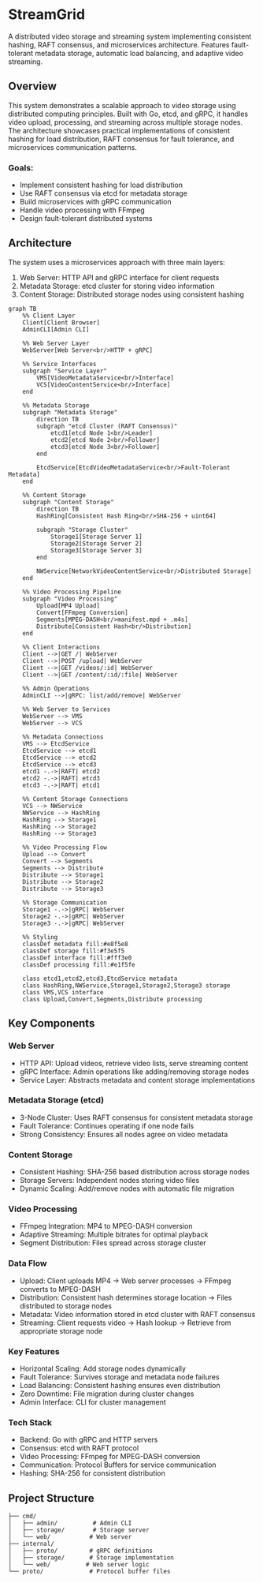 # StreamGrid

A distributed video storage and streaming system implementing consistent hashing, RAFT consensus, and microservices architecture. Features fault-tolerant metadata storage, automatic load balancing, and adaptive video streaming.

## Overview
This system demonstrates a scalable approach to video storage using distributed computing principles. Built with Go, etcd, and gRPC, it handles video upload, processing, and streaming across multiple storage nodes. The architecture showcases practical implementations of consistent hashing for load distribution, RAFT consensus for fault tolerance, and microservices communication patterns.

### Goals:
- Implement consistent hashing for load distribution
- Use RAFT consensus via etcd for metadata storage
- Build microservices with gRPC communication
- Handle video processing with FFmpeg
- Design fault-tolerant distributed systems

## Architecture
The system uses a microservices approach with three main layers:

1. Web Server: HTTP API and gRPC interface for client requests
2. Metadata Storage: etcd cluster for storing video information
3. Content Storage: Distributed storage nodes using consistent hashing

```mermaid
graph TB
    %% Client Layer
    Client[Client Browser]
    AdminCLI[Admin CLI]
    
    %% Web Server Layer
    WebServer[Web Server<br/>HTTP + gRPC]
    
    %% Service Interfaces
    subgraph "Service Layer"
        VMS[VideoMetadataService<br/>Interface]
        VCS[VideoContentService<br/>Interface]
    end
    
    %% Metadata Storage
    subgraph "Metadata Storage"
        direction TB
        subgraph "etcd Cluster (RAFT Consensus)"
            etcd1[etcd Node 1<br/>Leader]
            etcd2[etcd Node 2<br/>Follower]
            etcd3[etcd Node 3<br/>Follower]
        end
        
        EtcdService[EtcdVideoMetadataService<br/>Fault-Tolerant Metadata]
    end
    
    %% Content Storage
    subgraph "Content Storage"
        direction TB
        HashRing[Consistent Hash Ring<br/>SHA-256 + uint64]
        
        subgraph "Storage Cluster"
            Storage1[Storage Server 1]
            Storage2[Storage Server 2] 
            Storage3[Storage Server 3]
        end
        
        NWService[NetworkVideoContentService<br/>Distributed Storage]
    end
    
    %% Video Processing Pipeline
    subgraph "Video Processing"
        Upload[MP4 Upload]
        Convert[FFmpeg Conversion]
        Segments[MPEG-DASH<br/>manifest.mpd + .m4s]
        Distribute[Consistent Hash<br/>Distribution]
    end
    
    %% Client Interactions
    Client -->|GET /| WebServer
    Client -->|POST /upload| WebServer
    Client -->|GET /videos/:id| WebServer
    Client -->|GET /content/:id/:file| WebServer
    
    %% Admin Operations
    AdminCLI -->|gRPC: list/add/remove| WebServer
    
    %% Web Server to Services
    WebServer --> VMS
    WebServer --> VCS
    
    %% Metadata Connections
    VMS --> EtcdService
    EtcdService --> etcd1
    EtcdService --> etcd2
    EtcdService --> etcd3
    etcd1 -.->|RAFT| etcd2
    etcd2 -.->|RAFT| etcd3
    etcd3 -.->|RAFT| etcd1
    
    %% Content Storage Connections
    VCS --> NWService
    NWService --> HashRing
    HashRing --> Storage1
    HashRing --> Storage2
    HashRing --> Storage3
    
    %% Video Processing Flow
    Upload --> Convert
    Convert --> Segments
    Segments --> Distribute
    Distribute --> Storage1
    Distribute --> Storage2
    Distribute --> Storage3
    
    %% Storage Communication
    Storage1 -.->|gRPC| WebServer
    Storage2 -.->|gRPC| WebServer
    Storage3 -.->|gRPC| WebServer
    
    %% Styling
    classDef metadata fill:#e8f5e8
    classDef storage fill:#f3e5f5
    classDef interface fill:#fff3e0
    classDef processing fill:#e1f5fe
    
    class etcd1,etcd2,etcd3,EtcdService metadata
    class HashRing,NWService,Storage1,Storage2,Storage3 storage
    class VMS,VCS interface
    class Upload,Convert,Segments,Distribute processing
```

## Key Components
### Web Server

- HTTP API: Upload videos, retrieve video lists, serve streaming content
- gRPC Interface: Admin operations like adding/removing storage nodes
- Service Layer: Abstracts metadata and content storage implementations

### Metadata Storage (etcd)

- 3-Node Cluster: Uses RAFT consensus for consistent metadata storage
- Fault Tolerance: Continues operating if one node fails
- Strong Consistency: Ensures all nodes agree on video metadata

### Content Storage

- Consistent Hashing: SHA-256 based distribution across storage nodes
- Storage Servers: Independent nodes storing video files
- Dynamic Scaling: Add/remove nodes with automatic file migration

### Video Processing

- FFmpeg Integration: MP4 to MPEG-DASH conversion
- Adaptive Streaming: Multiple bitrates for optimal playback
- Segment Distribution: Files spread across storage cluster

### Data Flow

- Upload: Client uploads MP4 → Web server processes → FFmpeg converts to MPEG-DASH
- Distribution: Consistent hash determines storage location → Files distributed to storage nodes
- Metadata: Video information stored in etcd cluster with RAFT consensus
- Streaming: Client requests video → Hash lookup → Retrieve from appropriate storage node

### Key Features

- Horizontal Scaling: Add storage nodes dynamically
- Fault Tolerance: Survives storage and metadata node failures
- Load Balancing: Consistent hashing ensures even distribution
- Zero Downtime: File migration during cluster changes
- Admin Interface: CLI for cluster management

### Tech Stack

- Backend: Go with gRPC and HTTP servers
- Consensus: etcd with RAFT protocol
- Video Processing: FFmpeg for MPEG-DASH conversion
- Communication: Protocol Buffers for service communication
- Hashing: SHA-256 for consistent distribution

## Project Structure
```
├── cmd/
│   ├── admin/          # Admin CLI
│   ├── storage/        # Storage server
│   └── web/           # Web server
├── internal/
│   ├── proto/         # gRPC definitions
│   ├── storage/       # Storage implementation
│   └── web/          # Web server logic
└── proto/             # Protocol buffer files
```
